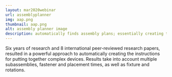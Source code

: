 ```yaml
---
layout: mar2020webinar
url: assemblyplanner
img: aap.png
thumbnail: aap.png
alt: assembly planner image
description: automatically finds assembly plans; essentially creating the instructional manual for assembly automatically
---
```

 Six years of research and 8 international peer-reviewed research papers, resulted in a powerful approach to automatically creating the instructions for putting together complex devices. Results take into account multiple subassemblies, fastener and placement times, as well as fixture and rotations.
